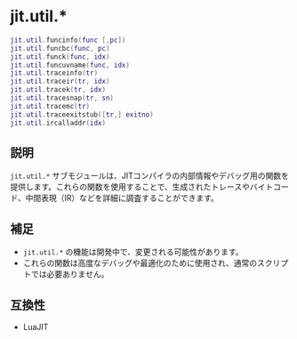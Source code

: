 # jit.util.*

```lua
jit.util.funcinfo(func [,pc])
jit.util.funcbc(func, pc)
jit.util.funck(func, idx)
jit.util.funcuvname(func, idx)
jit.util.traceinfo(tr)
jit.util.traceir(tr, idx)
jit.util.tracek(tr, idx)
jit.util.tracesnap(tr, sn)
jit.util.tracemc(tr)
jit.util.traceexitstub([tr,] exitno)
jit.util.ircalladdr(idx)
```

## 説明

`jit.util.*` サブモジュールは、JITコンパイラの内部情報やデバッグ用の関数を提供します。これらの関数を使用することで、生成されたトレースやバイトコード、中間表現（IR）などを詳細に調査することができます。


## 補足

- `jit.util.*` の機能は開発中で、変更される可能性があります。
- これらの関数は高度なデバッグや最適化のために使用され、通常のスクリプトでは必要ありません。

## 互換性

- LuaJIT